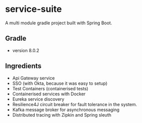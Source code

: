 # service-suite
A multi module gradle project built with Spring Boot.

## Gradle 
- version 8.0.2


## Ingredients
- Api Gateway service
- SSO (with Okta, because it was easy to setup)
- Test Containers (containerised tests)
- Containerised services with Docker
- Eureka service discovery
- Resilience4J circuit breaker for fault tolerance in the system.
- Kafka message broker for asynchronous messaging
- Distributed tracing with Zipkin and Spring sleuth

